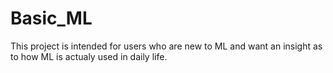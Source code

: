 # Basic_ML
This project is intended for users who are new to ML and want an insight as to how  ML is actualy used in daily life.
